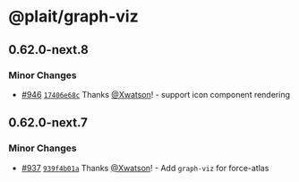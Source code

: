 # @plait/graph-viz

## 0.62.0-next.8

### Minor Changes

-   [#946](https://github.com/worktile/plait/pull/946) [`17406e68c`](https://github.com/worktile/plait/commit/17406e68ce3d040e652836c43dc7a62dc5f0a5a3) Thanks [@Xwatson](https://github.com/Xwatson)! - support icon component rendering

## 0.62.0-next.7

### Minor Changes

-   [#937](https://github.com/worktile/plait/pull/937) [`939f4b01a`](https://github.com/worktile/plait/commit/939f4b01a89e3a4045842398e6b0d8e36e01c2f4) Thanks [@Xwatson](https://github.com/Xwatson)! - Add `graph-viz` for force-atlas

